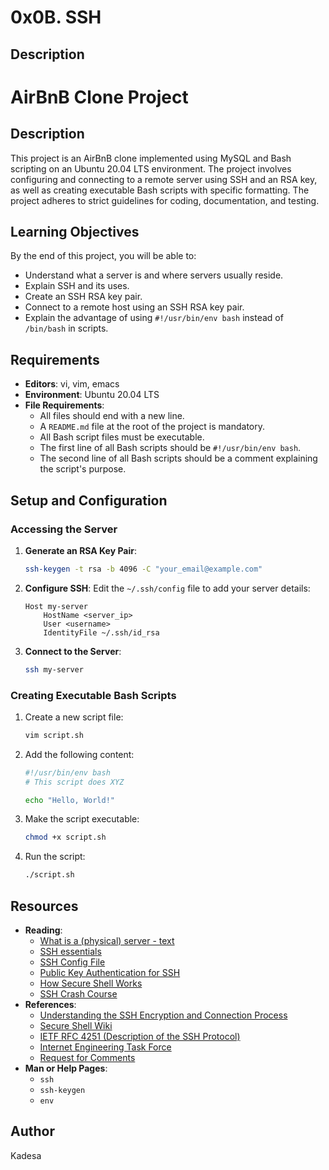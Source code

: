 # 0x0B. SSH
## Description
# AirBnB Clone Project

## Description

This project is an AirBnB clone implemented using MySQL and Bash scripting on an Ubuntu 20.04 LTS environment. The project involves configuring and connecting to a remote server using SSH and an RSA key, as well as creating executable Bash scripts with specific formatting. The project adheres to strict guidelines for coding, documentation, and testing.

## Learning Objectives

By the end of this project, you will be able to:

- Understand what a server is and where servers usually reside.
- Explain SSH and its uses.
- Create an SSH RSA key pair.
- Connect to a remote host using an SSH RSA key pair.
- Explain the advantage of using `#!/usr/bin/env bash` instead of `/bin/bash` in scripts.

## Requirements

- **Editors**: vi, vim, emacs
- **Environment**: Ubuntu 20.04 LTS
- **File Requirements**:
  - All files should end with a new line.
  - A `README.md` file at the root of the project is mandatory.
  - All Bash script files must be executable.
  - The first line of all Bash scripts should be `#!/usr/bin/env bash`.
  - The second line of all Bash scripts should be a comment explaining the script's purpose.

## Setup and Configuration

### Accessing the Server

1. **Generate an RSA Key Pair**:
    ```bash
    ssh-keygen -t rsa -b 4096 -C "your_email@example.com"
    ```

2. **Configure SSH**:
    Edit the `~/.ssh/config` file to add your server details:
    ```plaintext
    Host my-server
        HostName <server_ip>
        User <username>
        IdentityFile ~/.ssh/id_rsa
    ```

3. **Connect to the Server**:
    ```bash
    ssh my-server
    ```

### Creating Executable Bash Scripts

1. Create a new script file:
    ```bash
    vim script.sh
    ```

2. Add the following content:
    ```bash
    #!/usr/bin/env bash
    # This script does XYZ
    
    echo "Hello, World!"
    ```

3. Make the script executable:
    ```bash
    chmod +x script.sh
    ```

4. Run the script:
    ```bash
    ./script.sh
    ```

## Resources

- **Reading**:
  - [What is a (physical) server - text](#)
  - [SSH essentials](#)
  - [SSH Config File](#)
  - [Public Key Authentication for SSH](#)
  - [How Secure Shell Works](#)
  - [SSH Crash Course](#)
- **References**:
  - [Understanding the SSH Encryption and Connection Process](#)
  - [Secure Shell Wiki](#)
  - [IETF RFC 4251 (Description of the SSH Protocol)](#)
  - [Internet Engineering Task Force](#)
  - [Request for Comments](#)
- **Man or Help Pages**:
  - `ssh`
  - `ssh-keygen`
  - `env`

## Author
Kadesa 

